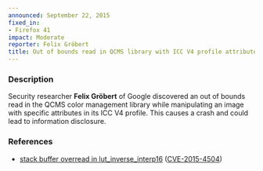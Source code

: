 ```yaml
---
announced: September 22, 2015
fixed_in:
- Firefox 41
impact: Moderate
reporter: Felix Gröbert
title: Out of bounds read in QCMS library with ICC V4 profile attributes
---
```


<h3>Description</h3>

<p>Security researcher <strong>Felix Gröbert</strong> of Google discovered an out of
bounds read in the QCMS color management library while manipulating an image with specific
attributes in its ICC V4 profile. This causes a crash and could lead to information
disclosure.
</p>

<h3>References</h3>

<ul>
  <li><a href="https://bugzilla.mozilla.org/show_bug.cgi?id=1132467">
       stack buffer overread in lut_inverse_interp16</a>
(<a href="http://cve.mitre.org/cgi-bin/cvename.cgi?name=CVE-2015-4504"
class="ex-ref">CVE-2015-4504</a>)</li>
</ul>

